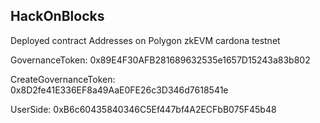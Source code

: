 ## HackOnBlocks

Deployed contract Addresses on Polygon zkEVM cardona testnet 

GovernanceToken: 0x89E4F30AFB281689632535e1657D15243a83b802

CreateGovernanceToken: 0x8D2fe41E336EF8a49AaE0FE26c3D346d7618541e

UserSide: 0xB6c60435840346C5Ef447bf4A2ECFbB075F45b48
